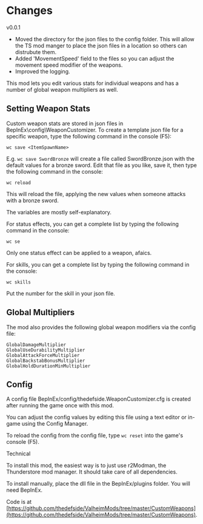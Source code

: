 ﻿# Changes
v0.0.1
 - Moved the directory for the json files to the config folder. This will allow the TS mod manger to place the json files in a location so others can distrubute them.
 - Added 'MovementSpeed' field to the files so you can adjust the movement speed modifier of the weapons.
 - Improved the logging.

This mod lets you edit various stats for individual weapons and has a number of global weapon multipliers as well.

## Setting Weapon Stats

Custom weapon stats are stored in json files in BepInEx\config\WeaponCustomizer. To create a template json file for a specific weapon, type the following command in the console (F5):

`wc save <ItemSpawnName>`

E.g. `wc save SwordBronze` will create a file called SwordBronze.json with the default values for a bronze sword.  Edit that file as you like, save it, then type the following command in the console:

`wc reload`

This will reload the file, applying the new values when someone attacks with a bronze sword.

The variables are mostly self-explanatory.

For status effects, you can get a complete list by typing the following command in the console:

`wc se`

Only one status effect can be applied to a weapon, afaics.

For skills, you can get a complete list by typing the following command in the console:

`wc skills`

Put the number for the skill in your json file.

## Global Multipliers

The mod also provides the following global weapon modifiers via the config file:
```
GlobalDamageMultiplier
GlobalUseDurabilityMultiplier
GlobalAttackForceMultiplier
GlobalBackstabBonusMultiplier
GlobalHoldDurationMinMultiplier
```

## Config

A config file BepInEx/config/thedefside.WeaponCustomizer.cfg is created after running the game once with this mod.

You can adjust the config values by editing this file using a text editor or in-game using the Config Manager﻿.

To reload the config from the config file, type `wc reset` into the game's console (F5).


Technical

To install this mod, the easiest way is to just use r2Modman, the Thunderstore mod manager. It should take care of all dependencies.

To install manually, place the dll file in the BepInEx/plugins folder. You will need BepInEx.

Code is at [https://github.com/thedefside/ValheimMods/tree/master/CustomWeapons](https://github.com/thedefside/ValheimMods/tree/master/CustomWeapons).
